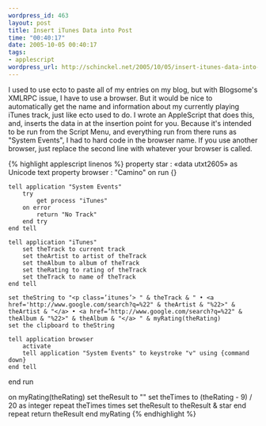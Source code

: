 ```yaml
--- 
wordpress_id: 463
layout: post
title: Insert iTunes Data into Post
time: "00:40:17"
date: 2005-10-05 00:40:17
tags: 
- applescript
wordpress_url: http://schinckel.net/2005/10/05/insert-itunes-data-into-post/
---
```

I used to use ecto to paste all of my entries on my blog, but with Blogsome's XMLRPC issue, I have to use a browser. But it would be nice to automatically get the name and information about my currently playing iTunes track, just like ecto used to do. I wrote an AppleScript that does this, and, inserts the data in at the insertion point for you. Because it's intended to be run from the Script Menu, and everything run from there runs as "System Events", I had to hard code in the browser name. If you use another browser, just replace the second line with whatever your browser is called. 

{% highlight applescript linenos %}
property star : «data utxt2605» as Unicode text
property browser : "Camino"
on run {}
    
    tell application "System Events"
        try
            get process "iTunes"
        on error
            return "No Track"
        end try
    end tell
    
    tell application "iTunes"
        set theTrack to current track
        set theArtist to artist of theTrack
        set theAlbum to album of theTrack
        set theRating to rating of theTrack
        set theTrack to name of theTrack
    end tell
    
    set theString to "<p class=’itunes’> " & theTrack & " • <a href='http://www.google.com/search?q=%22" & theArtist & "%22>" & theArtist & "</a> • <a href=’http://www.google.com/search?q=%22" & theAlbum & "%22>" & theAlbum & "</a> " & myRating(theRating)
    set the clipboard to theString
    
    tell application browser
        activate
        tell application "System Events" to keystroke "v" using {command down}
    end tell
end run

on myRating(theRating)
    set theResult to ""
    set theTimes to (theRating - 9) / 20 as integer
    repeat theTimes times
        set theResult to theResult & star
    end repeat
    return theResult
end myRating
{% endhighlight %}


  

